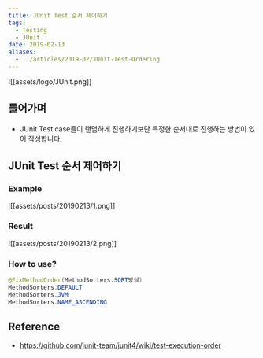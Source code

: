 ```yaml
---
title: JUnit Test 순서 제어하기
tags:
  - Testing
  - JUnit
date: 2019-02-13
aliases: 
  - ../articles/2019-02/JUnit-Test-Ordering
---
```



![[assets/logo/JUnit.png]]


## 들어가며
- JUnit Test case들이 랜덤하게 진행하기보단 특정한 순서대로 진행하는 방법이 있어 작성합니다.



## JUnit Test 순서 제어하기

### Example
![[assets/posts/20190213/1.png]]

### Result
![[assets/posts/20190213/2.png]]

### How to use?
```java
@FixMethodOrder(MethodSorters.SORT방식)
MethodSorters.DEFAULT
MethodSorters.JVM
MethodSorters.NAME_ASCENDING
```

## Reference
- <https://github.com/junit-team/junit4/wiki/test-execution-order>
